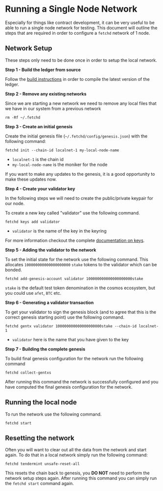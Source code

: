 # Running a Single Node Network

Especially for things like contract development, it can be very useful to be able to run a single node network for
testing. This document will outline the steps that are required in order to configure a `fetchd` network of 1 node.

## Network Setup

These steps only need to be done once in order to setup the local network.

**Step 1 - Build the ledger from source**

Follow the [build instructions](../building/) in order to compile the latest version of the ledger.

**Step 2 - Remove any existing networks**

Since we are starting a new network we need to remove any local files that we have in our system from a previous network

   `rm -Rf ~/.fetchd`

**Step 3 - Create an initial genesis**

Create the initial genesis file (`~/.fetchd/config/genesis.json`) with the following command:

   `fetchd init --chain-id localnet-1 my-local-node-name`

* `localnet-1` is the chain id 
* `my-local-node-name` is the moniker for the node

If you want to make any updates to the genesis, it is a good opportunity to make these updates now.

**Step 4 - Create your validator key**

In the following steps we will need to create the public/private keypair for our node. 

To create a new key called "validator" use the following command.

   `fetchd keys add validator`

* `validator` is the name of the key in the keyring

For more information checkout the complete [documentation on keys](../cli-keys/).

**Step 5 - Adding the validator to the network**

To set the initial state for the network use the following command. This allocates `100000000000000000000` `stake` tokens
to the validator which can be bonded. 

   `fetchd add-genesis-account validator 100000000000000000000stake`

`stake` is the default test token denomination in the cosmos ecosystem, but you could use `afet`, `BTC` etc.

**Step 6 - Generating a validator transaction**

To get your validator to sign the genesis block (and to agree that this is the correct genesis starting point) use the
following command.

   `fetchd gentx validator 100000000000000000000stake --chain-id localnet-1`

* `validator` here is the name that you have given to the key

**Step 7 - Building the complete genesis**

To build final genesis configuration for the network run the following command

   `fetchd collect-gentxs`

After running this command the network is successfully configured and you have computed the final genesis configuration
for the network.

## Running the local node

To run the network use the following command.

   `fetchd start`

## Resetting the network

Often you will want to clear out all the data from the network and start again. To do that in a local network simply
run the following command:

   `fetchd tendermint unsafe-reset-all`

This resets the chain back to genesis, you **DO NOT** need to perform the network setup steps again. After running this
command you can simply run the `fetchd start` command again.
